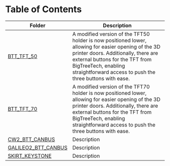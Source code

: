 # Table of Contents

| Folder            | Description    |
|-------------------|----------------|
| [BTT_TFT_50](./BTT_TFT_50)        | A modified version of the TFT50 holder is now positioned lower, allowing for easier opening of the 3D printer doors. Additionally, there are external buttons for the TFT from BigTreeTech, enabling straightforward access to push the three buttons with ease.|
| [BTT_TFT_70](./BTT_TFT_70)        | A modified version of the TFT70 holder is now positioned lower, allowing for easier opening of the 3D printer doors. Additionally, there are external buttons for the TFT from BigTreeTech, enabling straightforward access to push the three buttons with ease.    |
| [CW2_BTT_CANBUS](./CW2_BTT_CANBUS) | Description    |
| [GALILEO2_BTT_CANBUS](./GALILEO2_BTT_CANBUS) | Description    |
| [SKIRT_KEYSTONE](./SKIRT_KEYSTONE) | Description    |
